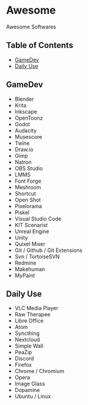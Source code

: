# Awesome
Awesome Softwares

## Table of Contents
* [GameDev](#gamedev)
* [Daily Use](#daily-use)


## GameDev
* Blender
* Krita
* Inkscape
* OpenToonz
* Godot
* Audacity
* Musescore
* Twine
* Draw.io
* Gimp
* Natron
* OBS Studio
* LMMS
* Font Forge
* Meshroom
* Shortcut
* Open Shot
* Pixelorama
* Piskel
* Visual Studio Code
* KIT Scenarist
* Unreal Engine
* Unity
* Quixel Mixer
* Git / Github / Git Extensions
* Svn / TortoiseSVN
* Redmine
* Makehuman
* MyPaint


## Daily Use
* VLC Media Player
* Raw Therapee
* Libre Office
* Atom
* Syncthing
* Nextcloud
* Simple Wall
* PeaZip
* Discord
* Firefox
* Chrome / Chromium
* Opera
* Image Glass
* Dopamine
* Ubuntu / Linux

